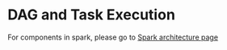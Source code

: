 # DAG and Task Execution

For components in spark, please go to [Spark architecture page](./spark_arch.md)


